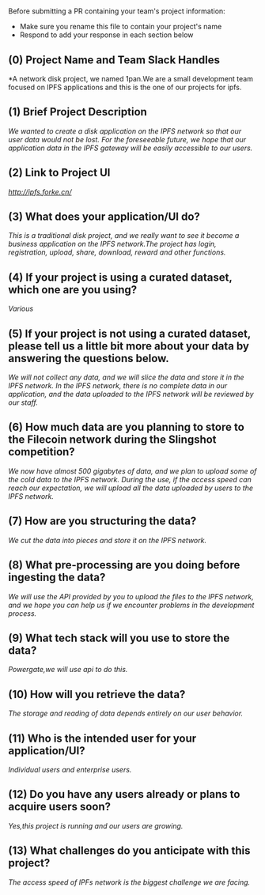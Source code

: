 # <Project Name>

Before submitting a PR containing your team's project information:

- Make sure you rename this file to contain your project's name
- Respond to add your response in each section below

## (0) Project Name and Team Slack Handles

*A network disk project, we named 1pan.We are a small development team focused on IPFS applications and this is the one of our projects for ipfs. 

## (1) Brief Project Description

*We wanted to create a disk application on the IPFS network so that our user data would not be lost. For the foreseeable future, we hope that our application data in the IPFS gateway will be easily accessible to our users.*

## (2) Link to Project UI

*http://ipfs.forke.cn/*

## (3) What does your application/UI do?

*This is a traditional disk project, and we really want to see it become a business application on the IPFS network.The project has login, registration, upload, share, download, reward and other functions.*

## (4) If your project is using a curated dataset, which one are you using?

*Various*

## (5) If your project is not using a curated dataset, please tell us a little bit more about your data by answering the questions below.

*We will not collect any data, and we will slice the data and store it in the IPFS network. In the IPFS network, there is no complete data in our application, and the data uploaded to the IPFS network will be reviewed by our staff.*

## (6) How much data are you planning to store to the Filecoin network during the Slingshot competition?

*We now have almost 500 gigabytes of data, and we plan to upload some of the cold data to the IPFS network. During the use, if the access speed can reach our expectation, we will upload all the data uploaded by users to the IPFS network.*

## (7) How are you structuring the data?

*We cut the data into pieces and store it on the IPFS network.*

## (8) What pre-processing are you doing before ingesting the data?

*We will use the API provided by you to upload the files to the IPFS network, and we hope you can help us if we encounter problems in the development process.*

## (9)  What tech stack will you use to store the data?

*Powergate,we will use api to do this.*

## (10) How will you retrieve the data?

*The storage and reading of data depends entirely on our user behavior.*

## (11) Who is the intended user for your application/UI?

*Individual users and enterprise users.*

## (12) Do you have any users already or plans to acquire users soon?

*Yes,this project is running and our users are growing.*

## (13) What challenges do you anticipate with this project?

*The access speed of IPFs network is the biggest challenge we are facing.*
